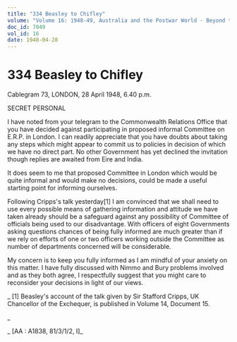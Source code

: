 ```yaml
---
title: "334 Beasley to Chifley"
volume: "Volume 16: 1948-49, Australia and the Postwar World - Beyond the Region"
doc_id: 7049
vol_id: 16
date: 1948-04-28
---
```


# 334 Beasley to Chifley

Cablegram 73, LONDON, 28 April 1948, 6.40 p.m.

SECRET PERSONAL

I have noted from your telegram to the Commonwealth Relations Office that you have decided against participating in proposed informal Committee on E.R.P. in London. I can readily appreciate that you have doubts about taking any steps which might appear to commit us to policies in decision of which we have no direct part. No other Government has yet declined the invitation though replies are awaited from Eire and India.

It does seem to me that proposed Committee in London which would be quite informal and would make no decisions, could be made a useful starting point for informing ourselves.

Following Cripps's talk yesterday[1] I am convinced that we shall need to use every possible means of gathering information and attitude we have taken already should be a safeguard against any possibility of Committee of officials being used to our disadvantage. With officers of eight Governments asking questions chances of being fully informed are much greater than if we rely on efforts of one or two officers working outside the Committee as number of departments concerned will be considerable.

My concern is to keep you fully informed as I am mindful of your anxiety on this matter. I have fully discussed with Nimmo and Bury problems involved and as they both agree, I respectfully suggest that you might care to reconsider your decisions in light of our views.

_ [1] Beasley's account of the talk given by Sir Stafford Cripps, UK Chancellor of the Exchequer, is published in Volume 14, Document 15.

_

_ [AA : A1838, 81/3/1/2, I]_
